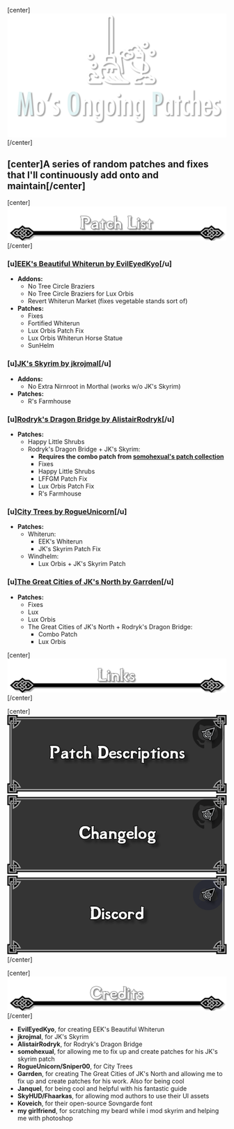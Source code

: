 [center]![](https://raw.githubusercontent.com/mosharky/Ongoing-Patches/main/Media/logo.png)[/center]

## [center]A series of random patches and fixes that I'll continuously add onto and maintain[/center]

[center]![](https://raw.githubusercontent.com/mosharky/Ongoing-Patches/main/Media/patches.png)[/center]




### [u]**[EEK's Beautiful Whiterun by EvilEyedKyo](https://www.nexusmods.com/skyrimspecialedition/mods/15820)**[/u]
- **Addons:**
  - No Tree Circle Braziers
  - No Tree Circle Braziers for Lux Orbis
  - Revert Whiterun Market (fixes vegetable stands sort of)
- **Patches:**
  - Fixes
  - Fortified Whiterun
  - Lux Orbis Patch Fix
  - Lux Orbis Whiterun Horse Statue
  - SunHelm
### [u]**[JK's Skyrim by jkrojmal](https://www.nexusmods.com/skyrimspecialedition/mods/6289)**[/u]
- **Addons:**
  - No Extra Nirnroot in Morthal (works w/o JK's Skyrim)
- **Patches:**
  - R's Farmhouse
### [u]**[Rodryk's Dragon Bridge by AlistairRodryk](https://www.nexusmods.com/skyrimspecialedition/mods/42510)**[/u]
- **Patches:**
  - Happy Little Shrubs
  - Rodryk's Dragon Bridge + JK's Skyrim:
    - **Requires the combo patch from [somohexual's patch collection](https://www.nexusmods.com/skyrimspecialedition/mods/50408)**
    - Fixes
    - Happy Little Shrubs
    - LFFGM Patch Fix
    - Lux Orbis Patch Fix
    - R's Farmhouse
### [u]**[City Trees by RogueUnicorn](https://www.nexusmods.com/skyrimspecialedition/mods/35546)**[/u]
- **Patches:**
  - Whiterun:
    - EEK's Whiterun
    - JK's Skyrim Patch Fix
  - Windhelm:
    - Lux Orbis + JK's Skyrim Patch
### [u]**[The Great Cities of JK's North by Garrden](https://www.nexusmods.com/skyrimspecialedition/mods/81042)**[/u]
- **Patches:**
  - Fixes
  - Lux
  - Lux Orbis
  - The Great Cities of JK's North + Rodryk's Dragon Bridge:
    - Combo Patch
    - Lux Orbis


[center]![](https://raw.githubusercontent.com/mosharky/Ongoing-Patches/main/Media/links_divider.png)[/center]


[center]![](https://raw.githubusercontent.com/mosharky/Ongoing-Patches/main/Media/patch_descriptions.png) ![](https://raw.githubusercontent.com/mosharky/Ongoing-Patches/main/Media/changelog.png) ![](https://raw.githubusercontent.com/mosharky/Ongoing-Patches/main/Media/discord.png)[/center]


[center]![](https://raw.githubusercontent.com/mosharky/Ongoing-Patches/main/Media/credits.png)[/center]


- **EvilEyedKyo**, for creating EEK's Beautiful Whiterun
- **jkrojmal**, for JK's Skyrim
- **AlistairRodryk**, for Rodryk's Dragon Bridge
- **somohexual**, for allowing me to fix up and create patches for his JK's skyrim patch
- **RogueUnicorn/Sniper00**, for City Trees
- **Garrden**, for creating The Great Cities of JK's North and allowing me to fix up and create patches for his work. Also for being cool
- **Janquel**, for being cool and helpful with his fantastic guide
- **SkyHUD/Fhaarkas**, for allowing mod authors to use their UI assets
- **Koveich**, for their open-source Sovngarde font
- **my girlfriend**, for scratching my beard while i mod skyrim and helping me with photoshop
